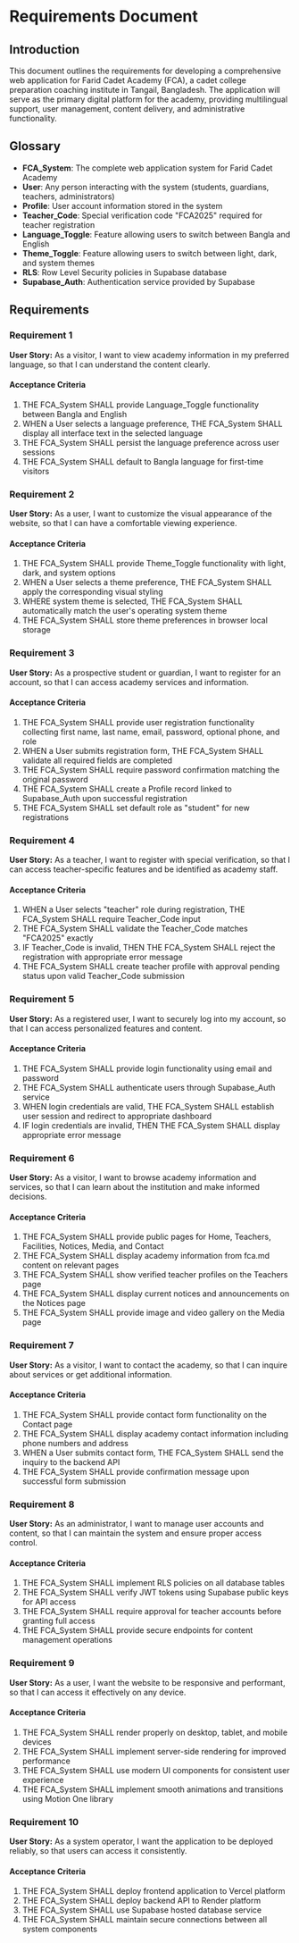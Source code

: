 # Requirements Document

## Introduction

This document outlines the requirements for developing a comprehensive web application for Farid Cadet Academy (FCA), a cadet college preparation coaching institute in Tangail, Bangladesh. The application will serve as the primary digital platform for the academy, providing multilingual support, user management, content delivery, and administrative functionality.

## Glossary

- **FCA_System**: The complete web application system for Farid Cadet Academy
- **User**: Any person interacting with the system (students, guardians, teachers, administrators)
- **Profile**: User account information stored in the system
- **Teacher_Code**: Special verification code "FCA2025" required for teacher registration
- **Language_Toggle**: Feature allowing users to switch between Bangla and English
- **Theme_Toggle**: Feature allowing users to switch between light, dark, and system themes
- **RLS**: Row Level Security policies in Supabase database
- **Supabase_Auth**: Authentication service provided by Supabase

## Requirements

### Requirement 1

**User Story:** As a visitor, I want to view academy information in my preferred language, so that I can understand the content clearly.

#### Acceptance Criteria

1. THE FCA_System SHALL provide Language_Toggle functionality between Bangla and English
2. WHEN a User selects a language preference, THE FCA_System SHALL display all interface text in the selected language
3. THE FCA_System SHALL persist the language preference across user sessions
4. THE FCA_System SHALL default to Bangla language for first-time visitors

### Requirement 2

**User Story:** As a user, I want to customize the visual appearance of the website, so that I can have a comfortable viewing experience.

#### Acceptance Criteria

1. THE FCA_System SHALL provide Theme_Toggle functionality with light, dark, and system options
2. WHEN a User selects a theme preference, THE FCA_System SHALL apply the corresponding visual styling
3. WHERE system theme is selected, THE FCA_System SHALL automatically match the user's operating system theme
4. THE FCA_System SHALL store theme preferences in browser local storage

### Requirement 3

**User Story:** As a prospective student or guardian, I want to register for an account, so that I can access academy services and information.

#### Acceptance Criteria

1. THE FCA_System SHALL provide user registration functionality collecting first name, last name, email, password, optional phone, and role
2. WHEN a User submits registration form, THE FCA_System SHALL validate all required fields are completed
3. THE FCA_System SHALL require password confirmation matching the original password
4. THE FCA_System SHALL create a Profile record linked to Supabase_Auth upon successful registration
5. THE FCA_System SHALL set default role as "student" for new registrations

### Requirement 4

**User Story:** As a teacher, I want to register with special verification, so that I can access teacher-specific features and be identified as academy staff.

#### Acceptance Criteria

1. WHEN a User selects "teacher" role during registration, THE FCA_System SHALL require Teacher_Code input
2. THE FCA_System SHALL validate the Teacher_Code matches "FCA2025" exactly
3. IF Teacher_Code is invalid, THEN THE FCA_System SHALL reject the registration with appropriate error message
4. THE FCA_System SHALL create teacher profile with approval pending status upon valid Teacher_Code submission

### Requirement 5

**User Story:** As a registered user, I want to securely log into my account, so that I can access personalized features and content.

#### Acceptance Criteria

1. THE FCA_System SHALL provide login functionality using email and password
2. THE FCA_System SHALL authenticate users through Supabase_Auth service
3. WHEN login credentials are valid, THE FCA_System SHALL establish user session and redirect to appropriate dashboard
4. IF login credentials are invalid, THEN THE FCA_System SHALL display appropriate error message

### Requirement 6

**User Story:** As a visitor, I want to browse academy information and services, so that I can learn about the institution and make informed decisions.

#### Acceptance Criteria

1. THE FCA_System SHALL provide public pages for Home, Teachers, Facilities, Notices, Media, and Contact
2. THE FCA_System SHALL display academy information from fca.md content on relevant pages
3. THE FCA_System SHALL show verified teacher profiles on the Teachers page
4. THE FCA_System SHALL display current notices and announcements on the Notices page
5. THE FCA_System SHALL provide image and video gallery on the Media page

### Requirement 7

**User Story:** As a visitor, I want to contact the academy, so that I can inquire about services or get additional information.

#### Acceptance Criteria

1. THE FCA_System SHALL provide contact form functionality on the Contact page
2. THE FCA_System SHALL display academy contact information including phone numbers and address
3. WHEN a User submits contact form, THE FCA_System SHALL send the inquiry to the backend API
4. THE FCA_System SHALL provide confirmation message upon successful form submission

### Requirement 8

**User Story:** As an administrator, I want to manage user accounts and content, so that I can maintain the system and ensure proper access control.

#### Acceptance Criteria

1. THE FCA_System SHALL implement RLS policies on all database tables
2. THE FCA_System SHALL verify JWT tokens using Supabase public keys for API access
3. THE FCA_System SHALL require approval for teacher accounts before granting full access
4. THE FCA_System SHALL provide secure endpoints for content management operations

### Requirement 9

**User Story:** As a user, I want the website to be responsive and performant, so that I can access it effectively on any device.

#### Acceptance Criteria

1. THE FCA_System SHALL render properly on desktop, tablet, and mobile devices
2. THE FCA_System SHALL implement server-side rendering for improved performance
3. THE FCA_System SHALL use modern UI components for consistent user experience
4. THE FCA_System SHALL implement smooth animations and transitions using Motion One library

### Requirement 10

**User Story:** As a system operator, I want the application to be deployed reliably, so that users can access it consistently.

#### Acceptance Criteria

1. THE FCA_System SHALL deploy frontend application to Vercel platform
2. THE FCA_System SHALL deploy backend API to Render platform
3. THE FCA_System SHALL use Supabase hosted database service
4. THE FCA_System SHALL maintain secure connections between all system components